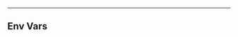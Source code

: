 <!-- Space: Projects -->
<!-- Parent: ZshNvim -->
<!-- Title: Env Vars ZshNvim -->
<!-- Label: ZshNvim -->
<!-- Label: Project -->
<!-- Label: EnvVars -->
<!-- Include: disclaimer.md -->
<!-- Include: ac:toc -->

---

## Env Vars
